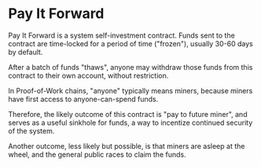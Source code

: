 
# Pay It Forward

Pay It Forward is a system self-investment contract.  Funds sent to the
contract are time-locked for a period of time ("frozen"), usually 30-60
days by default.

After a batch of funds "thaws", anyone may withdraw those funds from
this contract to their own account, without restriction.

In Proof-of-Work chains, "anyone" typically means miners, because miners
have first access to anyone-can-spend funds.

Therefore, the likely outcome of this contract is "pay to future miner",
and serves as a useful sinkhole for funds, a way to incentize
continued security of the system.

Another outcome, less likely but possible, is that miners are asleep
at the wheel, and the general public races to claim the funds.


